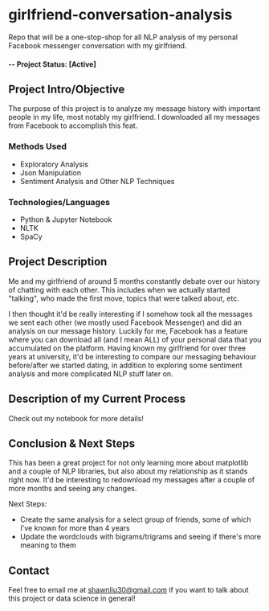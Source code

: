 # girlfriend-conversation-analysis
Repo that will be a one-stop-shop for all NLP analysis of my personal Facebook messenger conversation with my girlfriend.
#### -- Project Status: [Active]

## Project Intro/Objective
The purpose of this project is to analyze my message history with important people in my life, most notably my girlfriend. I downloaded all my messages from Facebook to accomplish this feat.

### Methods Used
* Exploratory Analysis
* Json Manipulation
* Sentiment Analysis and Other NLP Techniques

### Technologies/Languages
* Python & Jupyter Notebook
* NLTK 
* SpaCy

## Project Description
Me and my girlfriend of around 5 months constantly debate over our history of chatting with each other. This includes when we actually started "talking", who made the first move, topics that were talked about, etc. 

I then thought it'd be really interesting if I somehow took all the messages we sent each other (we mostly used Facebook Messenger) and did an analysis on our message history. Luckily for me, Facebook has a feature where you can download all (and I mean ALL) of your personal data that you accumulated on the platform. Having known my girlfriend for over three years at university, it'd be interesting to compare our messaging behaviour before/after we started dating, in addition to exploring some sentiment analysis and more complicated NLP stuff later on.

## Description of my Current Process
Check out my notebook for more details!

## Conclusion & Next Steps
This has been a great project for not only learning more about matplotlib and a couple of NLP libraries, but also about my relationship as it stands right now. It'd be interesting to redownload my messages after a couple of more months and seeing any changes.

Next Steps:
* Create the same analysis for a select group of friends, some of which I've known for more than 4 years
* Update the wordclouds with bigrams/trigrams and seeing if there's more meaning to them

## Contact
Feel free to email me at shawnliu30@gmail.com if you want to talk about this project or data science in general!
